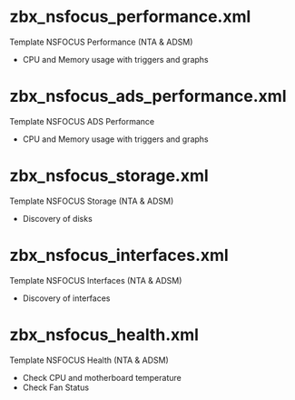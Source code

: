 # zbx_nsfocus_performance.xml
Template NSFOCUS Performance (NTA & ADSM)
 - CPU and Memory usage with triggers and graphs

# zbx_nsfocus_ads_performance.xml
Template NSFOCUS ADS Performance
 - CPU and Memory usage with triggers and graphs

# zbx_nsfocus_storage.xml
Template NSFOCUS Storage (NTA & ADSM)
 - Discovery of disks

# zbx_nsfocus_interfaces.xml
Template NSFOCUS Interfaces (NTA & ADSM)
 - Discovery of interfaces

# zbx_nsfocus_health.xml
Template NSFOCUS Health (NTA & ADSM)
 - Check CPU and motherboard temperature
 - Check Fan Status
